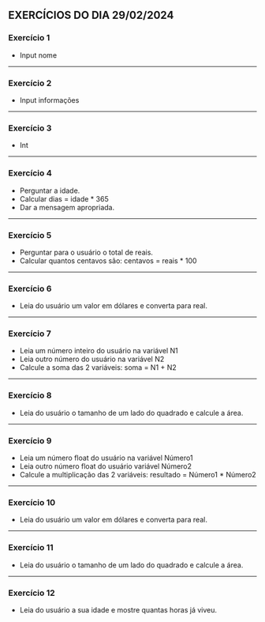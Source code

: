 ## EXERCÍCIOS DO DIA 29/02/2024

### Exercício 1

- Input nome

<hr>

### Exercício 2

- Input informações

<hr>

### Exercício 3

- Int

<hr>

### Exercício 4

- Perguntar a idade.
- Calcular dias = idade * 365
- Dar a mensagem apropriada.


<hr>

### Exercício 5

- Perguntar para o usuário o total de reais.
- Calcular quantos centavos são: centavos = reais * 100

<hr>

### Exercício 6

- Leia do usuário um valor em dólares e converta para real.

<hr>

### Exercício 7

-  Leia um número inteiro do usuário na variável N1
- Leia outro número do usuário na variável N2
- Calcule a soma das 2 variáveis: soma = N1 + N2

<hr>

### Exercício 8

- Leia do usuário o tamanho de um lado do quadrado e calcule a área.

<hr>

### Exercício 9

- Leia um número float do usuário na variável Número1
- Leia outro número float do usuário variável Número2
- Calcule a multiplicação das 2 variáveis: resultado = Número1 * Número2

<hr>

### Exercício 10

- Leia do usuário um valor em dólares e converta para real.

<hr>

### Exercício 11

- Leia do usuário o tamanho de um lado do quadrado e calcule a área.

<hr>

### Exercício 12

- Leia do usuário a sua idade e mostre quantas horas já viveu.

